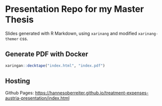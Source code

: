 # Presentation Repo for my Master Thesis

Slides generated with R Markdown, using `xarinang` and modified `xarinang-themer` css.

## Generate PDF with Docker

```r
xaringan::decktape("index.html", "index.pdf")
```

## Hosting

Github Pages: https://hannesoberreiter.github.io/treatment-expenses-austria-presentation/index.html
